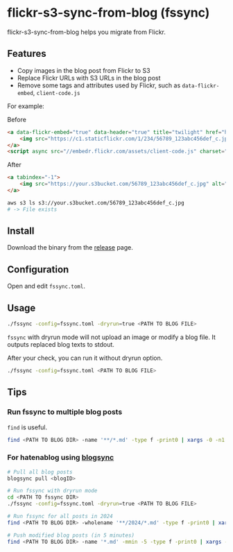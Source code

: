 # flickr-s3-sync-from-blog (fssync)

flickr-s3-sync-from-blog helps you migrate from Flickr.

## Features

- Copy images in the blog post from Flickr to S3
- Replace Flickr URLs with S3 URLs in the blog post
- Remove some tags and attributes used by Flickr, such as `data-flickr-embed`, `client-code.js`

For example:

Before 

```html
<a data-flickr-embed="true" data-header="true" title="twilight" href="https://www.flickr.com/photos/tsubasaogawa/123456789/in/dateposted-public/">
    <img src="https://c1.staticflickr.com/1/234/56789_123abc456def_c.jpg" alt="twilight" width="530" height="800" />
</a>
<script async src="//embedr.flickr.com/assets/client-code.js" charset="utf-8"></script>
```

After

```html
<a tabindex="-1">
    <img src="https://your.s3bucket.com/56789_123abc456def_c.jpg" alt="twilight" width="530" height="800" />
</a>
```

```bash
aws s3 ls s3://your.s3bucket.com/56789_123abc456def_c.jpg
# -> File exists
```

## Install

Download the binary from the [release](https://github.com/tsubasaogawa/flickr-s3-sync-from-blog/releases) page.

## Configuration

Open and edit `fssync.toml`.

## Usage

```bash
./fssync -config=fssync.toml -dryrun=true <PATH TO BLOG FILE>
```

`fssync` with dryrun mode will not upload an image or modify a blog file. It outputs replaced blog texts to stdout.

After your check, you can run it without dryrun option.

```bash
./fssync -config=fssync.toml <PATH TO BLOG FILE>
```

## Tips

### Run fssync to multiple blog posts

`find` is useful.

```bash
find <PATH TO BLOG DIR> -name '**/*.md' -type f -print0 | xargs -0 -n1 ./fssync -config=fssync.toml
```

### For hatenablog using [blogsync](https://github.com/x-motemen/blogsync)

```bash
# Pull all blog posts
blogsync pull <blogID>

# Run fssync with dryrun mode
cd <PATH TO fssync DIR>
./fssync -config=fssync.toml -dryrun=true <PATH TO BLOG FILE>

# Run fssync for all posts in 2024
find <PATH TO BLOG DIR> -wholename '**/2024/*.md' -type f -print0 | xargs -0 -n1 ./fssync -config=fssync.toml

# Push modified blog posts (in 5 minutes)
find <PATH TO BLOG DIR> -name '*.md' -mmin -5 -type f -print0 | xargs -0 -n1 blogsync push
```
